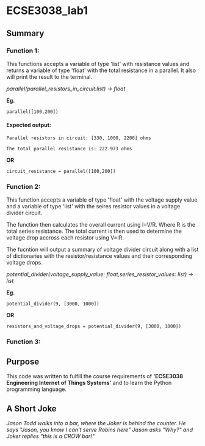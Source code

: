 # ECSE3038_lab1 

 ## Summary

### Function 1: 

This functions accepts a variable of type 'list' with resistance values and returns a variable of type 'float' with the total resistance in a parallel. It also will print the result to the terminal. 

   *parallel(parallel_resistors_in_circuit:list) -> float*

**Eg.**  

    parallel([100,200])  

#### Expected output: 
```
Parallel resistors in circuit: [330, 1000, 2200] ohms

The total parallel resistance is: 222.973 ohms

```      
**OR** 

    circuit_resistance = parallel([100,200])

### Function 2: 

This function accepts a variable of type 'float' with the voltage supply value and a variable of 
type 'list' with the seires resistor values in a voltage divider circuit. 

The function then calculates the overall current using I=V/R. 
Where R is the total series resistance. The total current is then used to determine 
the voltage drop accross each resistor using V=IR. 

The fucntion will output a summary of voltage divider circuit  along with a list of dictionaries with 
the resistor/resistance values and their corresponding voltage drops. 

   *potential_divider(voltage_supply_value: float,series_resistor_values: list) -> list*

**Eg.**  

    potential_divider(9, [3000, 1000])  
         
**OR** 

    resistors_and_voltage_drops = potential_divider(9, [3000, 1000])

### Function 3: 


## Purpose 

This code was written to fulfill the course requirements of **'ECSE3038 Engineering Internet of Things Systems'** and to learn the Python programming language.  

## A Short Joke 

*Jason Todd walks into a bar, where the Joker is behind the counter. 
He says "Jason, you know I can't serve Robins here"
Jason asks "Why?" 
and Joker replies "this is a CROW bar!"*





